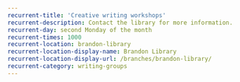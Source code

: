 ```yaml
---
recurrent-title: 'Creative writing workshops'
recurrent-description: Contact the library for more information.
recurrent-day: second Monday of the month
recurrent-times: 1000
recurrent-location: brandon-library
recurrent-location-display-name: Brandon Library
recurrent-location-display-url: /branches/brandon-library/
recurrent-category: writing-groups
---
```

